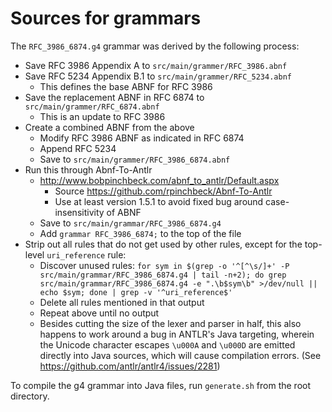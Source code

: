 # Sources for grammars

The `RFC_3986_6874.g4` grammar was derived by the following process:

- Save RFC 3986 Appendix A to `src/main/grammer/RFC_3986.abnf`
- Save RFC 5234 Appendix B.1 to `src/main/grammer/RFC_5234.abnf`
    - This defines the base ABNF for RFC 3986
- Save the replacement ABNF in RFC 6874 to `src/main/grammer/RFC_6874.abnf`
    - This is an update to RFC 3986
- Create a combined ABNF from the above
    - Modify RFC 3986 ABNF as indicated in RFC 6874
    - Append RFC 5234
    - Save to `src/main/grammer/RFC_3986_6874.abnf`
- Run this through Abnf-To-Antlr
    - http://www.bobpinchbeck.com/abnf_to_antlr/Default.aspx
        - Source https://github.com/rpinchbeck/Abnf-To-Antlr
        - Use at least version 1.5.1 to avoid fixed bug around
          case-insensitivity of ABNF
    - Save to `src/main/grammar/RFC_3986_6874.g4`
    - Add `grammar RFC_3986_6874;` to the top of the file
- Strip out all rules that do not get used by other rules, except for
  the top-level `uri_reference` rule:
    - Discover unused rules: `for sym in $(grep -o '^[^\s/]+' -P src/main/grammar/RFC_3986_6874.g4 | tail -n+2); do grep src/main/grammar/RFC_3986_6874.g4 -e ".\b$sym\b" >/dev/null || echo $sym; done | grep -v '^uri_reference$'`
    - Delete all rules mentioned in that output
    - Repeat above until no output
    - Besides cutting the size of the lexer and parser in half, this
      also happens to work around a bug in ANTLR's Java targeting,
      wherein the Unicode character escapes `\u000A` and `\u000D` are
      emitted directly into Java sources, which will cause compilation
      errors. (See https://github.com/antlr/antlr4/issues/2281)

To compile the g4 grammar into Java files, run `generate.sh` from the root
directory.

